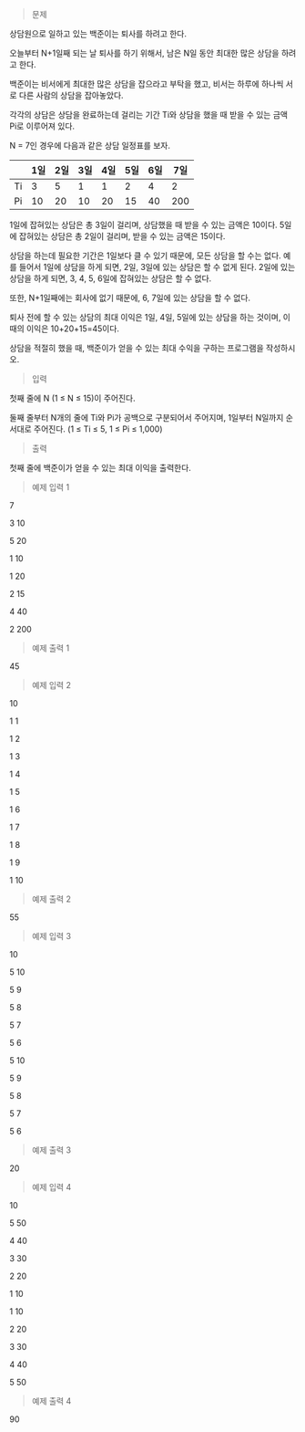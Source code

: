 > 문제

상담원으로 일하고 있는 백준이는 퇴사를 하려고 한다.

오늘부터 N+1일째 되는 날 퇴사를 하기 위해서, 남은 N일 동안 최대한 많은 상담을 하려고 한다.

백준이는 비서에게 최대한 많은 상담을 잡으라고 부탁을 했고, 비서는 하루에 하나씩 서로 다른 사람의 상담을 잡아놓았다.

각각의 상담은 상담을 완료하는데 걸리는 기간 Ti와 상담을 했을 때 받을 수 있는 금액 Pi로 이루어져 있다.

N = 7인 경우에 다음과 같은 상담 일정표를 보자.

|   |1일|	2일	|3일	|4일	|5일|	6일|	7일|
|---|---|---|---|---|---|---|---|
|Ti|	3	|5|	1|	1|	2|	4|	2|
|Pi|	10|	20|	10|	20|	15|	40|	200|

1일에 잡혀있는 상담은 총 3일이 걸리며, 상담했을 때 받을 수 있는 금액은 10이다. 5일에 잡혀있는 상담은 총 2일이 걸리며, 받을 수 있는 금액은 15이다.

상담을 하는데 필요한 기간은 1일보다 클 수 있기 때문에, 모든 상담을 할 수는 없다. 예를 들어서 1일에 상담을 하게 되면, 2일, 3일에 있는 상담은 할 수 없게 된다. 2일에 있는 상담을 하게 되면, 3, 4, 5, 6일에 잡혀있는 상담은 할 수 없다.

또한, N+1일째에는 회사에 없기 때문에, 6, 7일에 있는 상담을 할 수 없다.

퇴사 전에 할 수 있는 상담의 최대 이익은 1일, 4일, 5일에 있는 상담을 하는 것이며, 이때의 이익은 10+20+15=45이다.

상담을 적절히 했을 때, 백준이가 얻을 수 있는 최대 수익을 구하는 프로그램을 작성하시오.

> 입력

첫째 줄에 N (1 ≤ N ≤ 15)이 주어진다.

둘째 줄부터 N개의 줄에 Ti와 Pi가 공백으로 구분되어서 주어지며, 1일부터 N일까지 순서대로 주어진다. (1 ≤ Ti ≤ 5, 1 ≤ Pi ≤ 1,000)

> 출력

첫째 줄에 백준이가 얻을 수 있는 최대 이익을 출력한다.

> 예제 입력 1 

7

3 10

5 20

1 10

1 20

2 15

4 40

2 200

> 예제 출력 1 

45

> 예제 입력 2 

10

1 1

1 2

1 3

1 4

1 5

1 6

1 7

1 8

1 9

1 10

> 예제 출력 2 

55

> 예제 입력 3 

10

5 10

5 9

5 8

5 7

5 6

5 10

5 9

5 8

5 7

5 6

> 예제 출력 3 

20

> 예제 입력 4 

10

5 50

4 40

3 30

2 20

1 10

1 10

2 20

3 30

4 40

5 50

> 예제 출력 4 

90
